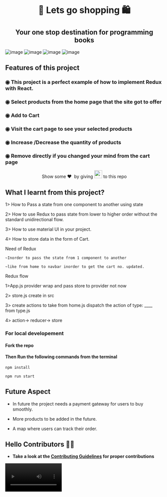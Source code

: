 <h1 align="center">📘 Lets go shopping 🛍️</h1>
<h2 align="center" color="green"> Your one stop destination for programming books</h2>
<div justify-content="space-between">

![image](https://user-images.githubusercontent.com/95926324/183288096-7e4b3365-83ba-41fe-9f4f-6ae68f7ef543.png) 
![image](https://user-images.githubusercontent.com/95926324/183288243-690996c8-f5c9-42cd-8312-cec7e97ba305.png)
![image](https://user-images.githubusercontent.com/95926324/183288324-96a0d172-36f2-4b33-a965-c40ecf4ec5db.png)
![image](https://user-images.githubusercontent.com/95926324/183288398-bf31ee82-8b9e-4762-9059-a44f652bc493.png)

</div>
<h2>Features of this project</h2>
<h3>◉ This project is a perfect example of how to implement Redux with React.</h3>
<h3>◉ Select products from the home page that the site got to offer</h3>
<h3>◉ Add to Cart</h3>
<h3>◉ Visit the cart page to see your selected products</h3>
<h3>◉ Increase /Decrease the quantity of products</h3>
<h3>◉ Remove directly if you changed your mind from the cart page</h3>

<p align = "center">
Show some ❤️&nbsp; by giving <img src="https://imgur.com/o7ncZFp.jpg" height=25px width=25px> to this repo
</p>

<h2>What I learnt from this project?</h2>

1> How to Pass a state from one component to another using state

2> How to use Redux to pass state from lower to higher order without the standard unidirectional flow.

3> How to use material UI in your project.

4> How to store data in the form of Cart.

Need of Redux

    ~Inorder to pass the state from 1 component to another 
    
    ~like from home to navbar inorder to get the cart no. updated.

Redux flow

1>App.js provider wrap and pass store to provider
not now

2> store.js create in src

3> create actions to take from home.js 
dispatch the action of type: ____ from type.js

4> action-> reducer-> store 

<h3>For local developement</h3>
<h4>Fork the repo</h4>
<h4>Then Run the following commands from the terminal</h4>

```
npm install 
```
```
npm run start
```
<h2>Future Aspect</h2>

* In future the project needs a payment gateway for users to buy smoothly.

* More products to be added in the future.

* A map where users can track their order.

## Hello Contributors 👋🏻

- **Take a look at the [Contributing Guidelines](CONTRIBUTING.md) for proper contributions**

<video src='../doc/resp.webm' width=180/>
